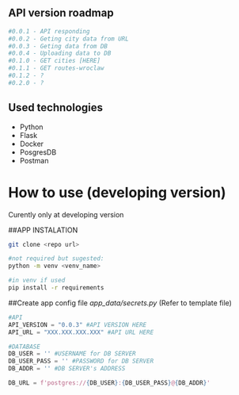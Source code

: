 ## API version roadmap
```python
#0.0.1 - API responding
#0.0.2 - Geting city data from URL
#0.0.3 - Geting data from DB
#0.0.4 - Uploading data to DB
#0.1.0 - GET cities [HERE]
#0.1.1 - GET routes-wroclaw
#0.1.2 - ?
#0.2.0 - ?
```

## Used technologies
- Python
- Flask
- Docker
- PosgresDB
- Postman

# How to use (developing version)

Curently only at developing version

##APP INSTALATION
```bash
git clone <repo url>

#not required but sugested:
python -m venv <venv_name>

#in venv if used
pip install -r requirements
```
##Create app config file <i>app_data/secrets.py</i> (Refer to template file)
```python
#API
API_VERSION = "0.0.3" #API VERSION HERE
API_URL = "XXX.XXX.XXX.XXX" #API URL HERE

#DATABASE
DB_USER = '' #USERNAME for DB SERVER
DB_USER_PASS = '' #PASSWORD for DB SERVER
DB_ADDR = '' #DB SERVER's ADDRESS

DB_URL = f'postgres://{DB_USER}:{DB_USER_PASS}@{DB_ADDR}'
```


